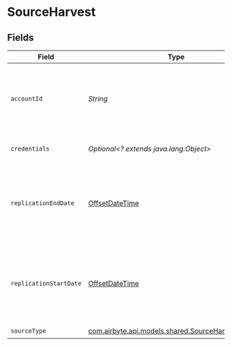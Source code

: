 # SourceHarvest


## Fields

| Field                                                                                                   | Type                                                                                                    | Required                                                                                                | Description                                                                                             | Example                                                                                                 |
| ------------------------------------------------------------------------------------------------------- | ------------------------------------------------------------------------------------------------------- | ------------------------------------------------------------------------------------------------------- | ------------------------------------------------------------------------------------------------------- | ------------------------------------------------------------------------------------------------------- |
| `accountId`                                                                                             | *String*                                                                                                | :heavy_check_mark:                                                                                      | Harvest account ID. Required for all Harvest requests in pair with Personal Access Token                |                                                                                                         |
| `credentials`                                                                                           | *Optional<? extends java.lang.Object>*                                                                  | :heavy_minus_sign:                                                                                      | Choose how to authenticate to Harvest.                                                                  |                                                                                                         |
| `replicationEndDate`                                                                                    | [OffsetDateTime](https://docs.oracle.com/javase/8/docs/api/java/time/OffsetDateTime.html)               | :heavy_minus_sign:                                                                                      | UTC date and time in the format 2017-01-25T00:00:00Z. Any data after this date will not be replicated.  | 2017-01-25T00:00:00Z                                                                                    |
| `replicationStartDate`                                                                                  | [OffsetDateTime](https://docs.oracle.com/javase/8/docs/api/java/time/OffsetDateTime.html)               | :heavy_check_mark:                                                                                      | UTC date and time in the format 2017-01-25T00:00:00Z. Any data before this date will not be replicated. | 2017-01-25T00:00:00Z                                                                                    |
| `sourceType`                                                                                            | [com.airbyte.api.models.shared.SourceHarvestHarvest](../../models/shared/SourceHarvestHarvest.md)       | :heavy_check_mark:                                                                                      | N/A                                                                                                     |                                                                                                         |